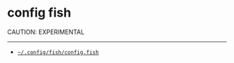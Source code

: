 config fish
===============

CAUTION: EXPERIMENTAL


-----------


- [`~/.config/fish/config.fish`](./.config/fish/config.fish)

